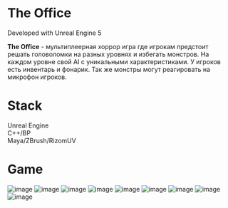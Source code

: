 # The Office

Developed with Unreal Engine 5

**The Office** - мультиплеерная хоррор игра где игрокам предстоит решать головоломки на разных уровнях и избегать монстров. На каждом уровне свой AI с уникальными характеристиками. У игроков есть инвентарь и фонарик. Так же монстры могут реагировать на микрофон игроков.</br>


# Stack
Unreal Engine</br>
C++/BP</br>
Maya/ZBrush/RizomUV</br>


# Game
![image](https://github.com/user-attachments/assets/416e0782-c260-4925-ab84-fe39c12c5034)
![image](https://github.com/user-attachments/assets/28ee309d-0d07-4838-a711-4399628f394d)
![image](https://github.com/user-attachments/assets/0eb2b267-bf35-41a8-985c-e935f958c6e0)
![image](https://github.com/user-attachments/assets/67a20483-63b1-4ac6-aea1-dcac0560d421)
![image](https://github.com/user-attachments/assets/840c8290-e79c-4b73-8b23-5f244f3d3550)
![image](https://github.com/user-attachments/assets/79afad44-8953-4132-b8d3-a9f6236ee838)
![image](https://github.com/user-attachments/assets/ef5211bd-645c-4044-8d4c-6d4b9e5008d6)
![image](https://github.com/user-attachments/assets/48af391d-653c-4414-83da-4915a929738a)
![image](https://github.com/user-attachments/assets/9f4676ae-7240-4472-81ed-d8b49e27d9f9)




